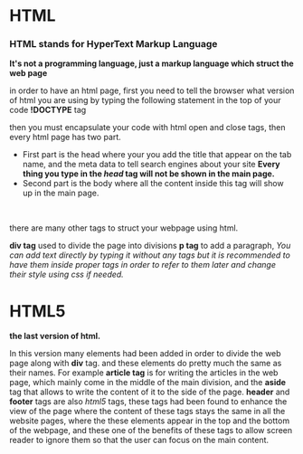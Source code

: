 # HTML 
### HTML stands for HyperText Markup Language
**It's not a programming language, just a markup language which struct the web page**
<br>

in order to have an html page, first 
you need to tell the browser what version of html you are using
by typing the following statement in the top of your code __!DOCTYPE__ tag

then you must encapsulate your code with html open and close tags, then every html page has two part.
* First part is the head where your you add the title that 
appear on the tab name, and the meta data to tell search engines about your site
**Every thing you type in the _head_ tag will not be shown in the main page.**
* Second part is the body where all the content inside this tag will show up in 
the main page.
<br>

there are many other tags to struct your webpage using html.
<br>

**div tag** used to divide the page into divisions 
**p tag** to add a paragraph,
_You can add text directly by typing it without any tags but it is recommended to have them inside proper tags in order to refer to them later and change their style using css if needed._

# HTML5
**the last version of html.**
<br>

In this version many elements had been added in order to divide the web page along with **div** tag.
and these elements do pretty much the same as their names. For example **article tag** is for writing the articles
in the web page, which mainly come in the middle of the main division, and the **aside** tag that allows to write 
the content of it to the side of the page.
**header** and **footer** tags are also *html5* tags, these tags had been found to enhance the view of the page
where the content of these tags stays the same in all the website pages, where the these elements appear in the top and the
bottom of the webpage, and these one of the benefits of these tags to allow screen reader to ignore them so that the user can focus on the main content.
